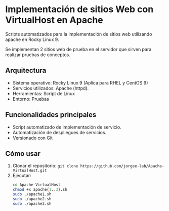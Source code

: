 # Implementación de sitios Web con VirtualHost en Apache

Scripts automatizados para la implementación de sitios web utilizando apache en Rocky Linux 9.

Se implementan 2 sitios web de prueba en el servidor que sirven para realizar pruebas de conceptos.

## Arquitectura

- Sistema operativo: Rocky Linux 9 (Aplica para RHEL y CentOS 9)
- Servicios utilizados: Apache (httpd).
- Herramientas: Script de Linux
- Entorno: Pruebas


## Funcionalidades principales

- Script automatizado de implementación de servicio.
- Automatización de despliegues de servicios.
- Versionado con Git


## Cómo usar

1. Clonar el repositorio:
`git clone https://github.com/jorgee-lab/Apache-VirtualHost.git`
2. Ejecutar:
   ```bash
   cd Apache-VirtualHost
   chmod +x apache{1..3}.sh
   sudo ./apache1.sh
   sudo ./apache2.sh
   sudo ./apache3.sh

